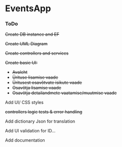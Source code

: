 # EventsApp

### ToDo

~~Create DB instance and EF~~

~~Create UML Diagram~~

~~Create controllers and services~~

~~Create basic UI:~~

- ~~Avaleht~~
- ~~Ürituse lisamise vaade~~
- ~~Üritusest osavõtvate isikute vaade~~
- ~~Osavõtja lisamise vaade~~
- ~~Osavõtja detailandmete vaatamise/muutmise vaade~~

Add UI/ CSS styles

~~controllers logic tests & error handling~~



Add dictionary Json for translation

Add UI validation for ID…

Add documentation
